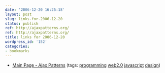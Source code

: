 ```yaml
---
date: '2006-12-20 16:25:18'
layout: post
slug: links-for-2006-12-20
status: publish
ref: http://ajaxpatterns.org/
ref: http://ajaxpatterns.org/
title: links for 2006-12-20
wordpress_id: '152'
categories:
- bookmarks
---
```




  * [Main Page - Ajax Patterns](http://ajaxpatterns.org/) (tags: [programming](http://del.icio.us/eob/programming) [web2.0](http://del.icio.us/eob/web2.0) [javascript](http://del.icio.us/eob/javascript) [design](http://del.icio.us/eob/design))







